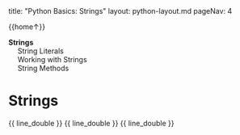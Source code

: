 <frontmatter>
title: "Python Basics: Strings"
layout: python-layout.md
pageNav: 4
</frontmatter>

<div class="website-content" id="main">
<div id="toc">

{{home↑}}
* [**Strings**](#lists)
  * [String Literals](#string-literals)
  * [Working with Strings](#working-with-strings)
  * [String Methods](#string-methods)
  
</div>
<div id="main">

# Strings

<include src="../strings-literals/text.md" />{{ line_double }}
<include src="../strings-workingWith/text.md" />{{ line_double }}
<include src="../strings-methods/text.md" />{{ line_double }}

</div>
</div>